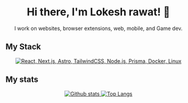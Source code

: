 <h1 align="center">Hi there, I'm Lokesh rawat! 👋</h1>
<p align="center">I work on websites, browser extensions, web, mobile, and Game dev.</p>

## My Stack
<p align="center">
  <a href="#">
    <img src="https://skillicons.dev/icons?i=react,astro,tailwindcss,nodejs,prisma,docker,linux" alt="React, Next.js, Astro, TailwindCSS, Node.js, Prisma, Docker, Linux">
  </a>
</p>

## My stats
<p align="center">
  <a href="#">
    <img src="https://github-readme-stats.vercel.app/api?username=BlueEnd07&theme=onedark&show_icons=true&hide_rank=true&custom_title=Stats&count_private=true&hide_border=true&hide=issues&line_height=24&bg_color=0d1117" alt="Github stats" />
    <img src="https://github-readme-stats.vercel.app/api/top-langs/?username=BlueEnd07&layout=compact&theme=onedark&count_private=true&hide_border=true&bg_color=0d1117" alt="Top Langs">
  </a>
</p>

